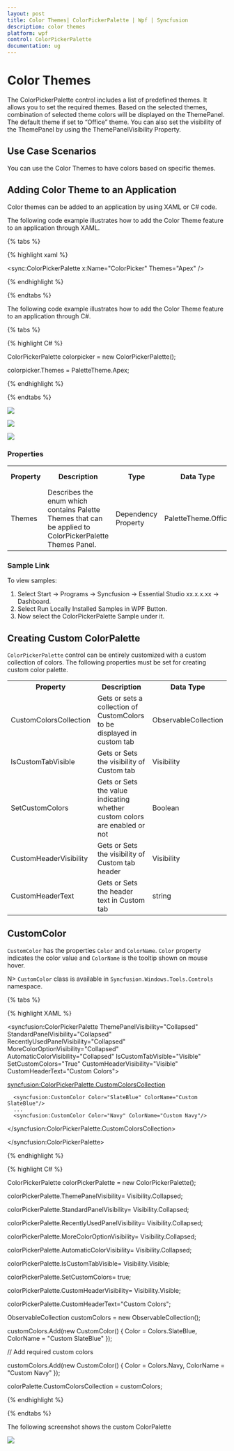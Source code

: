 ```yaml
---
layout: post
title: Color Themes| ColorPickerPalette | Wpf | Syncfusion
description: color themes
platform: wpf
control: ColorPickerPalette
documentation: ug
---
```


# Color Themes

The ColorPickerPalette control includes a list of predefined themes. It allows you to set the required themes. Based on the selected themes, combination of selected theme colors will be displayed on the ThemePanel. The default theme if set to “Office” theme. You can also set the visibility of the ThemePanel by using the ThemePanelVisibility Property.

## Use Case Scenarios

You can use the Color Themes to have colors based on specific themes.

## Adding Color Theme to an Application 

Color themes can be added to an application by using XAML or C# code.

The following code example illustrates how to add the Color Theme feature to an application through XAML.

{% tabs %}

{% highlight xaml %}

<sync:ColorPickerPalette x:Name="ColorPicker" Themes="Apex" />

{% endhighlight %}

{% endtabs %}

The following code example illustrates how to add the Color Theme feature to an application through C#.

{% tabs %}

{% highlight C# %}


ColorPickerPalette colorpicker = new ColorPickerPalette();

colorpicker.Themes = PaletteTheme.Apex;

{% endhighlight %}

{% endtabs %}

![](Color-Themes_images/Color-Themes_img1.png)





![](Color-Themes_images/Color-Themes_img2.png)





![](Color-Themes_images/Color-Themes_img3.png)





### Properties



<table>
<tr>
<th>
Property </th><th>
Description </th><th>
Type </th><th>
Data Type </th><th>
Reference links </th></tr>
<tr>
<td>
Themes</td><td>
Describes the enum which contains Palette Themes that can be applied to ColorPickerPalette Themes Panel.</td><td>
Dependency Property</td><td>
PaletteTheme.Office</td><td>
</td></tr>
</table>


### Sample Link

To view samples: 

1. Select Start -> Programs -> Syncfusion -> Essential Studio xx.x.x.xx -> Dashboard.
2. Select   Run Locally Installed Samples in WPF Button.
3. Now select the ColorPickerPalette Sample under it.


## Creating Custom ColorPalette

`ColorPickerPalette` control can be entirely customized with a custom collection of colors. The following properties must be set for creating custom color palette. 

<table>
<tr>
<th>
Property</th><th>
Description</th><th>
Data Type</th></tr>
<tr>
<td>
CustomColorsCollection </td><td>
Gets or sets a collection of CustomColors to be displayed in custom tab</td><td>
ObservableCollection<CustomColor></td></tr>
<tr>
<td>
IsCustomTabVisible</td><td>
Gets or Sets the visibility of Custom tab</td><td>
Visibility</td></tr>
<tr>
<td>
SetCustomColors</td><td>
Gets or Sets the value indicating whether custom colors are enabled or not</td><td>
Boolean</td></tr>
<tr>
<td>
CustomHeaderVisibility</td><td>
Gets or Sets the visibility of Custom tab header</td><td>Visibility</td></tr>
<tr>
<td>
CustomHeaderText</td><td>
Gets or Sets the header text in Custom tab</td><td>
string</td></tr>
</table>

## CustomColor

`CustomColor` has the properties `Color` and `ColorName`. `Color` property indicates the color value and `ColorName` is the tooltip shown on mouse hover.

N> `CustomColor` class is available in `Syncfusion.Windows.Tools.Controls` namespace.

{% tabs %}

{% highlight XAML %}

<syncfusion:ColorPickerPalette ThemePanelVisibility="Collapsed" StandardPanelVisibility="Collapsed"
                               RecentlyUsedPanelVisibility="Collapsed" MoreColorOptionVisibility="Collapsed"
							   AutomaticColorVisibility="Collapsed" IsCustomTabVisible="Visible"
							   SetCustomColors="True" CustomHeaderVisibility="Visible"
							   CustomHeaderText="Custom Colors">
							   
<syncfusion:ColorPickerPalette.CustomColorsCollection>

      <syncfusion:CustomColor Color="SlateBlue" ColorName="Custom SlateBlue"/>
      ...
      <syncfusion:CustomColor Color="Navy" ColorName="Custom Navy"/> 
	         
</syncfusion:ColorPickerPalette.CustomColorsCollection>

</syncfusion:ColorPickerPalette>

{% endhighlight %}

{% highlight C# %}

ColorPickerPalette colorPickerPalette = new ColorPickerPalette();

colorPickerPalette.ThemePanelVisibility= Visibility.Collapsed;

colorPickerPalette.StandardPanelVisibility= Visibility.Collapsed;

colorPickerPalette.RecentlyUsedPanelVisibility= Visibility.Collapsed;

colorPickerPalette.MoreColorOptionVisibility= Visibility.Collapsed;

colorPickerPalette.AutomaticColorVisibility= Visibility.Collapsed;

colorPickerPalette.IsCustomTabVisible= Visibility.Visible;

colorPickerPalette.SetCustomColors= true;

colorPickerPalette.CustomHeaderVisibility= Visibility.Visible;

colorPickerPalette.CustomHeaderText="Custom Colors";

ObservableCollection<CustomColor> customColors = new ObservableCollection<CustomColor>();

customColors.Add(new CustomColor() { Color = Colors.SlateBlue, ColorName = "Custom SlateBlue" });

// Add required custom colors

customColors.Add(new CustomColor() { Color = Colors.Navy, ColorName = "Custom Navy" });

colorPalette.CustomColorsCollection = customColors;

{% endhighlight %}

{% endtabs %}

The following screenshot shows the custom ColorPalette



![](custom-colors-images/customcolor.png)


